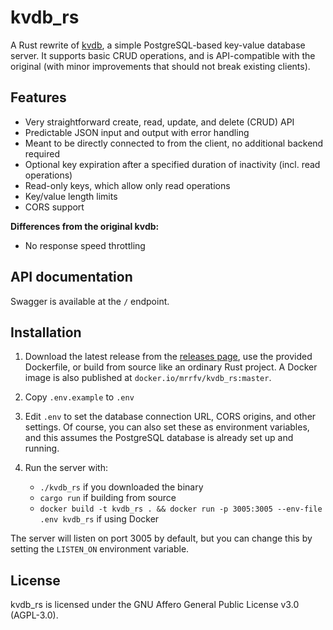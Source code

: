 # kvdb_rs

A Rust rewrite of [kvdb](https://github.com/mrrfv/kvdb), a simple PostgreSQL-based key-value database server. It supports basic CRUD operations, and is API-compatible with the original (with minor improvements that should not break existing clients).

## Features

- Very straightforward create, read, update, and delete (CRUD) API
- Predictable JSON input and output with error handling
- Meant to be directly connected to from the client, no additional backend required
- Optional key expiration after a specified duration of inactivity (incl. read operations)
- Read-only keys, which allow only read operations
- Key/value length limits
- CORS support

**Differences from the original kvdb:**
- No response speed throttling

## API documentation

Swagger is available at the `/` endpoint.

## Installation

1. Download the latest release from the [releases page](https://github.com/mrrfv/kvdb_rs/releases), use the provided Dockerfile, or build from source like an ordinary Rust project. A Docker image is also published at `docker.io/mrrfv/kvdb_rs:master`.

2. Copy `.env.example` to `.env`

3. Edit `.env` to set the database connection URL, CORS origins, and other settings. Of course, you can also set these as environment variables, and this assumes the PostgreSQL database is already set up and running.

4. Run the server with:
    - `./kvdb_rs` if you downloaded the binary
    - `cargo run` if building from source
    - `docker build -t kvdb_rs . && docker run -p 3005:3005 --env-file .env kvdb_rs` if using Docker

The server will listen on port 3005 by default, but you can change this by setting the `LISTEN_ON` environment variable.

## License

kvdb_rs is licensed under the GNU Affero General Public License v3.0 (AGPL-3.0).
